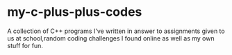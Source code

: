 # my-c-plus-plus-codes
A collection of C++ programs I've written in answer to assignments given to us at school,random coding challenges I found online as well as my own stuff for fun.

